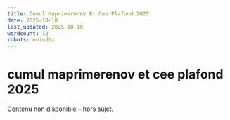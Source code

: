 ```yaml
---
title: Cumul Maprimerenov Et Cee Plafond 2025
date: 2025-10-18
last_updated: 2025-10-18
wordcount: 12
robots: noindex
---
```


# cumul maprimerenov et cee plafond 2025

Contenu non disponible – hors sujet.